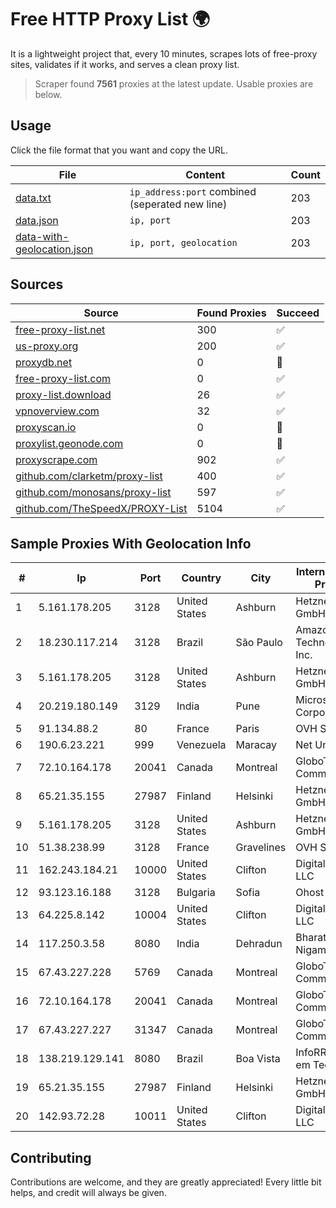 
# Free HTTP Proxy List 🌍

It is a lightweight project that, every 10 minutes, scrapes lots of free-proxy sites, validates if it works, and serves a clean proxy list.


> Scraper found **7561** proxies at the latest update. Usable proxies are below.

## Usage

Click the file format that you want and copy the URL.


|File|Content|Count|
|----|-------|-----|
|[data.txt](https://raw.githubusercontent.com/themiralay/Proxy-List-World/master/data.txt)|`ip_address:port` combined (seperated new line)|203|
|[data.json](https://raw.githubusercontent.com/themiralay/Proxy-List-World/master/data.json)|`ip, port`|203|
|[data-with-geolocation.json](https://raw.githubusercontent.com/themiralay/Proxy-List-World/master/data-with-geolocation.json)|`ip, port, geolocation`|203|

## Sources

|Source|Found Proxies|Succeed|
|------|-------------|-------|
|[free-proxy-list.net](https://free-proxy-list.net)|300|✅|
|[us-proxy.org](https://www.us-proxy.org)|200|✅|
|[proxydb.net](http://proxydb.net)|0|🚫|
|[free-proxy-list.com](https://free-proxy-list.com/?page=&port=&type%5B%5D=http&type%5B%5D=https&up_time=0&search=Search)|0|✅|
|[proxy-list.download](https://www.proxy-list.download/HTTP)|26|✅|
|[vpnoverview.com](https://vpnoverview.com/privacy/anonymous-browsing/free-proxy-servers)|32|✅|
|[proxyscan.io](https://www.proxyscan.io)|0|🚫|
|[proxylist.geonode.com](https://proxylist.geonode.com/api/proxy-list?limit=300&page=1&sort_by=lastChecked&sort_type=desc&protocols=http,https)|0|🚫|
|[proxyscrape.com](https://api.proxyscrape.com/v2/?request=displayproxies&protocol=http&timeout=10000&country=all&ssl=all&anonymity=all)|902|✅|
|[github.com/clarketm/proxy-list](https://raw.githubusercontent.com/clarketm/proxy-list/master/proxy-list-raw.txt)|400|✅|
|[github.com/monosans/proxy-list](https://raw.githubusercontent.com/monosans/proxy-list/main/proxies/http.txt)|597|✅|
|[github.com/TheSpeedX/PROXY-List](https://raw.githubusercontent.com/TheSpeedX/PROXY-List/master/http.txt)|5104|✅|


## Sample Proxies With Geolocation Info

|#|Ip|Port|Country|City|Internet Service Provider|
|-|--|----|-------|----|-------------------------|
|1|5.161.178.205|3128|United States|Ashburn|Hetzner Online GmbH|
|2|18.230.117.214|3128|Brazil|São Paulo|Amazon Technologies Inc.|
|3|5.161.178.205|3128|United States|Ashburn|Hetzner Online GmbH|
|4|20.219.180.149|3129|India|Pune|Microsoft Corporation|
|5|91.134.88.2|80|France|Paris|OVH SAS|
|6|190.6.23.221|999|Venezuela|Maracay|Net Uno|
|7|72.10.164.178|20041|Canada|Montreal|GloboTech Communications|
|8|65.21.35.155|27987|Finland|Helsinki|Hetzner Online GmbH|
|9|5.161.178.205|3128|United States|Ashburn|Hetzner Online GmbH|
|10|51.38.238.99|3128|France|Gravelines|OVH SAS|
|11|162.243.184.21|10000|United States|Clifton|DigitalOcean, LLC|
|12|93.123.16.188|3128|Bulgaria|Sofia|Ohost LLC|
|13|64.225.8.142|10004|United States|Clifton|DigitalOcean, LLC|
|14|117.250.3.58|8080|India|Dehradun|Bharat Sanchar Nigam Ltd|
|15|67.43.227.228|5769|Canada|Montreal|GloboTech Communications|
|16|72.10.164.178|20041|Canada|Montreal|GloboTech Communications|
|17|67.43.227.227|31347|Canada|Montreal|GloboTech Communications|
|18|138.219.129.141|8080|Brazil|Boa Vista|InfoRR Solucoes em Tecnologia|
|19|65.21.35.155|27987|Finland|Helsinki|Hetzner Online GmbH|
|20|142.93.72.28|10011|United States|Clifton|DigitalOcean, LLC|



## Contributing

Contributions are welcome, and they are greatly appreciated! Every
little bit helps, and credit will always be given.

